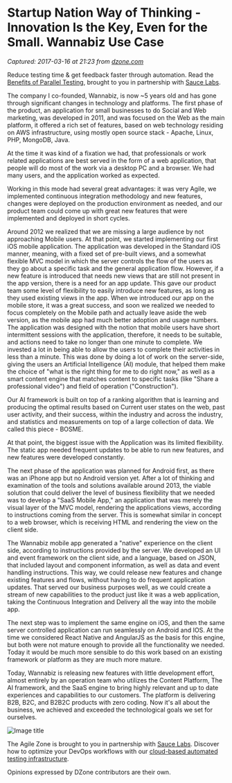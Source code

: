# Startup Nation Way of Thinking - Innovation Is the Key, Even for the Small. Wannabiz Use Case

_Captured: 2017-03-16 at 21:23 from [dzone.com](https://dzone.com/articles/startup-nation-way-of-thinking-in-innovation-is-th?edition=283884&utm_source=Daily%20Digest&utm_medium=email&utm_campaign=dd%202017-03-16)_

Reduce testing time & get feedback faster through automation. Read the [Benefits of Parallel Testing](https://dzone.com/go?i=124039&u=http%3A%2F%2Finfo.saucelabs.com%2Fpaper-benefits-of-parallel-testing.html%3Futm_campaign%3Dparalleltestingwp%26utm_medium%3Dtextlink%26utm_source%3Ddzone-agile), brought to you in partnership with [Sauce Labs](https://dzone.com/go?i=124039&u=http%3A%2F%2Finfo.saucelabs.com%2Fpaper-benefits-of-parallel-testing.html%3Futm_campaign%3Dparalleltestingwp%26utm_medium%3Dtextlink%26utm_source%3Ddzone-agile).

The company I co-founded, Wannabiz, is now ~5 years old and has gone through significant changes in technology and platforms. The first phase of the product, an application for small businesses to do Social and Web marketing, was developed in 2011, and was focused on the Web as the main platform, it offered a rich set of features, based on web technology residing on AWS infrastructure, using mostly open source stack - Apache, Linux, PHP, MongoDB, Java.

At the time it was kind of a fixation we had, that professionals or work related applications are best served in the form of a web application, that people will do most of the work via a desktop PC and a browser. We had many users, and the application worked as expected.

Working in this mode had several great advantages: it was very Agile, we implemented continuous integration methodology and new features, changes were deployed on the production environment as needed, and our product team could come up with great new features that were implemented and deployed in short cycles.

Around 2012 we realized that we are missing a large audience by not approaching Mobile users. At that point, we started implementing our first iOS mobile application. The application was developed in the Standard iOS manner, meaning, with a fixed set of pre-built views, and a somewhat flexible MVC model in which the server controls the flow of the users as they go about a specific task and the general application flow. However, if a new feature is introduced that needs new views that are still not present in the app version, there is a need for an app update. This gave our product team some level of flexibility to easily introduce new features, as long as they used existing views in the app. When we introduced our app on the mobile store, it was a great success, and soon we realized we needed to focus completely on the Mobile path and actually leave aside the web version, as the mobile app had much better adoption and usage numbers. The application was designed with the notion that mobile users have short intermittent sessions with the application, therefore, it needs to be suitable, and actions need to take no longer than one minute to complete. We invested a lot in being able to allow the users to complete their activities in less than a minute. This was done by doing a lot of work on the server-side, giving the users an Artificial Intelligence (AI) module, that helped them make the choice of "what is the right thing for me to do right now," as well as a smart content engine that matches content to specific tasks (like "Share a professional video") and field of operation ("Construction").

Our AI framework is built on top of a ranking algorithm that is learning and producing the optimal results based on Current user states on the web, past user activity, and their success, within the industry and across the industry, and statistics and measurements on top of a large collection of data. We called this piece - BOSME.

At that point, the biggest issue with the Application was its limited flexibility. The static app needed frequent updates to be able to run new features, and new features were developed constantly.

The next phase of the application was planned for Android first, as there was an iPhone app but no Android version yet. After a lot of thinking and examination of the tools and solutions available around 2013, the viable solution that could deliver the level of business flexibility that we needed was to develop a "SaaS Mobile App," an application that was merely the visual layer of the MVC model, rendering the applications views, according to instructions coming from the server. This is somewhat similar in concept to a web browser, which is receiving HTML and rendering the view on the client side.

The Wannabiz mobile app generated a "native" experience on the client side, according to instructions provided by the server. We developed an UI and event framework on the client side, and a language, based on JSON, that included layout and component information, as well as data and event handling instructions. This way, we could release new features and change existing features and flows, without having to do frequent application updates. That served our business purposes well, as we could create a stream of new capabilities to the product just like it was a web application, taking the Continuous Integration and Delivery all the way into the mobile app.

The next step was to implement the same engine on iOS, and then the same server controlled application can run seamlessly on Android and IOS. At the time we considered React Native and AngularJS as the basis for this engine, but both were not mature enough to provide all the functionality we needed. Today it would be much more sensible to do this work based on an existing framework or platform as they are much more mature.

Today, Wannabiz is releasing new features with little development effort, almost entirely by an operation team who utilizes the Content Platform, The AI framework, and the SaaS engine to bring highly relevant and up to date experiences and capabilities to our customers. The platform is delivering B2B, B2C, and B2B2C products with zero coding. Now it's all about the business, we achieved and exceeded the technological goals we set for ourselves.

![Image title](https://dzone.com/storage/temp/4622677-building-mobile-application-flexibility-with-angul.png)

The Agile Zone is brought to you in partnership with [Sauce Labs](https://dzone.com/go?i=121022&u=http%3A%2F%2Finfo.saucelabs.com%2FHow-to-Get-the-Most-out-of-CICD-Workflow.html%3Futm_campaign%3Ddevops%2Bwp%26utm_medium%3Dtextlink%26utm_source%3Ddzone-agile). Discover how to optimize your DevOps workflows with our [cloud-based automated testing infrastructure](https://dzone.com/go?i=121022&u=http%3A%2F%2Finfo.saucelabs.com%2FHow-to-Get-the-Most-out-of-CICD-Workflow.html%3Futm_campaign%3Ddevops%2Bwp%26utm_medium%3Dtextlink%26utm_source%3Ddzone-agile).

Opinions expressed by DZone contributors are their own.
